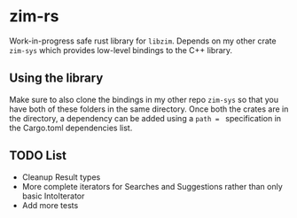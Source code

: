 # zim-rs
Work-in-progress safe rust library for ``libzim``. Depends on my other crate ``zim-sys`` which provides low-level bindings to the C++ library.

## Using the library
Make sure to also clone the bindings in my other repo ``zim-sys`` so that you have both of these folders in the same directory.
Once both the crates are in the directory, a dependency can be added using a ``path = `` specification in the Cargo.toml dependencies list.

## TODO List
- Cleanup Result types
- More complete iterators for Searches and Suggestions rather than only basic IntoIterator
- Add more tests